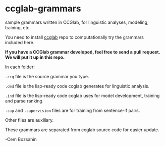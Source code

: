 # ccglab-grammars
sample grammars written in CCGlab, for linguistic analyses, modeling, training, etc.

You need to install <a href="https://github.com/bozsahin/ccglab">ccglab</a> repo to computationally try the
grammars included here.

<b>If you have a CCGlab grammar developed, feel free to send a pull request.
We will put it up in this repo.</b>

In each folder:

  <code>.ccg</code> file is the source grammar you type. 

  <code>.ded</code> file is the lisp-ready code ccglab generates for linguistic analysis.

  <code>.ind</code> file is the lisp-ready code ccglab uses for model development, training and parse ranking.

  <code>.sup</code> and <code>.supervision</code> files are for training from sentence-lf pairs.

Other files are auxiliary.

These grammars are separated from ccglab source code for easier update.

-Cem Bozsahin
